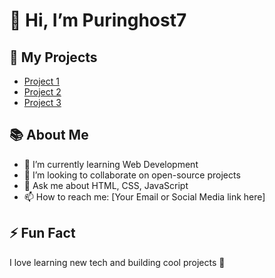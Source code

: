 # 👋 Hi, I’m Puringhost7

## 🚀 My Projects

- [Project 1](https://github.com/Puringhost7/project-1)
- [Project 2](https://github.com/Puringhost7/project-2)
- [Project 3](https://github.com/Puringhost7/project-3)

## 📚 About Me
- 🌱 I’m currently learning Web Development
- 👯 I’m looking to collaborate on open-source projects
- 💬 Ask me about HTML, CSS, JavaScript
- 📫 How to reach me: [Your Email or Social Media link here]

## ⚡ Fun Fact
I love learning new tech and building cool projects 🚀


